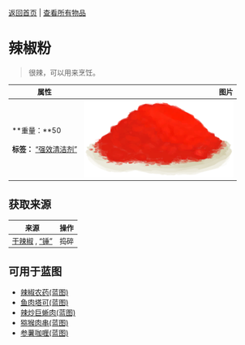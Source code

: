 [返回首页](index.md)   |  [查看所有物品](object.md)
# 辣椒粉  
> 很辣，可以用来烹饪。  
  
  属性  |   图片   
 ----  |  ----:   
 **重量：**50<br><br>**标签：**	[“强效清洁剂”](tag_CleanerStrong.md)  |  ![](Sprite/ChiliPowder.png)   
  
## 获取来源  
来源  |  操作  
----  |  ----  
[干辣椒](ChiliesDried.md) , [“锤”](tag_Hammer.md)  |  捣碎  
## 可用于蓝图  
- [辣椒农药(蓝图)](Bp_PesticideChilli.md)  
- [鱼肉塔可(蓝图)](Bp_FishTaco.md)  
- [辣炒巨蜥肉(蓝图)](Bp_LizardFry.md)  
- [猕猴肉串(蓝图)](Bp_MacaqueSkewers.md)  
- [参薯咖喱(蓝图)](Bp_YamCurry.md)  
  
  
